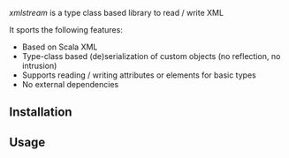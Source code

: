 _xmlstream_ is a type class based library to read / write XML

It sports the following features:

* Based on Scala XML
* Type-class based (de)serialization of custom objects (no reflection, no intrusion)
* Supports reading / writing attributes or elements for basic types
* No external dependencies

## Installation

## Usage
